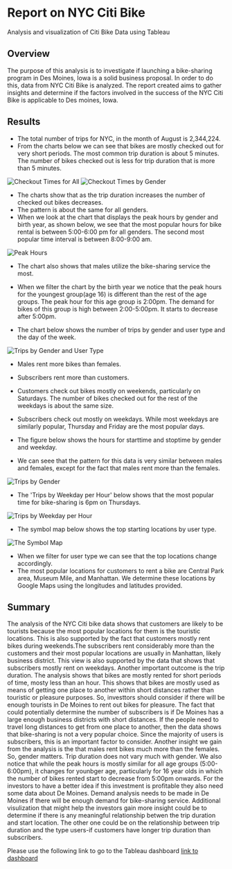 # Report on NYC Citi Bike
Analysis and visualization of Citi Bike Data using Tableau
## Overview 
The purpose of this analysis is to investigate if launching a bike-sharing program in Des Moines, Iowa is a solid business proposal. In order to do this, data from NYC Citi Bike is analyzed. The report created aims to gather insights and determine if the factors involved in the success of the NYC Citi Bike is applicable to Des moines, Iowa.

## Results
* The total number of trips for NYC, in the month of August is 2,344,224.
* From the charts below we can see that bikes are mostly checked out for very short periods. The most common trip duration is about 5 minutes. The number of bikes checked out is less for trip duration that is more than 5 minutes.

![Checkout Times for All](images/checkouttimesall.png)   ![Checkout Times by Gender](images/checkouttimesgender.png)

* The charts show that as the trip duration increases the number of checked out bikes decreases. 
* The pattern is about the same for all genders.
* When we look at the chart that displays the peak hours by gender and birth year, as shown below, we see that the most popular hours for bike rental is between 5:00-6:00 pm for all genders. The second most popular time interval is between 8:00-9:00 am.

![Peak Hours](images/peakhours.png) 

* The chart also shows that males utilize the bike-sharing service the most.
* When we filter the chart by the birth year we notice that the peak hours for the youngest group(age 16) is different than the rest of the age groups. The peak hour for this age group is 2:00pm. The demand for bikes of this group is high between 2:00-5:00pm. It starts to decrease after 5:00pm.

* The chart below shows the number of trips by gender and user type and the day of the week.

![Trips by Gender and User Type](images/tripsbygenderusertype.png) 

* Males rent more bikes than females.
* Subscribers rent more than customers.
* Customers check out bikes mostly on weekends, particularly on Saturdays. The number of bikes checked out for the rest of the weekdays is about the same size.
* Subscribers check out mostly on weekdays. While most weekdays are similarly popular, Thursday and Friday are the most popular days.

* The figure below shows the hours for starttime and stoptime by gender and weekday.
* We can seee that the pattern for this data is very similar between males and females, except for the fact that males rent more than the females.

![Trips by Gender](images/tripsbygender.png) 

* The 'Trips by Weekday per Hour' below shows that the most popular time for bike-sharing is 6pm on Thursdays.

![Trips by Weekday per Hour](images/tripsbyweekday.png) 


* The symbol map below shows the top starting locations by user type.

![The Symbol Map](images/symbolmap.png) 

* When we filter for user type we can see that the top locations change accordingly.
* The most popular locations for customers to rent a bike are Central Park area, Museum Mile, and Manhattan. We determine these locations by Google Maps using the longitudes and latitudes provided.

## Summary
The analysis of the NYC Citi bike data shows that customers are likely to be tourists because the most popular locations for them is the touristic locations. This is also supported by the fact that customers mostly rent bikes during weekends.The subscribers rent considerably more than the customers and their most popular locations are usually in Manhattan, likely business district. This view is also supported by the data that shows that subscribers mostly rent on weekdays. 
Another important outcome is the trip duration. The analysis shows that bikes are mostly rented for short periods of time, mosty less than an hour. This shows that bikes are mostly used as means of getting one place to another within short distances rather than touristic or pleasure purposes.
So, investtors should consider if there will be enough tourists in De Moines to rent out bikes for pleasure. The fact that could potentially determine the number of subscribers is if De Moines has a large enough business districts with short distances. If the people need to travel long distances to get from one place to another, then the data shows that bike-sharing is not a very popular choice. Since the majority of users is subscribers, this is an important factor to consider.
Another insight we gain from the analysis is the that males rent bikes much more than the females. So, gender matters. Trip duration does not vary much with gender. We also notice that while the peak hours is mostly similar for all age groups (5:00-6:00pm), it changes for younbger age, particularly for 16 year olds in which the number of bikes rented start to decrease from 5:00pm onwards. 
For the investors to have a better idea if this investment is profitable they also need some data about De Moines. Demand analysis needs to be made in De Moines if there will be enough demand for bike-sharing service. 
Additional visulization that might help the investors gain more insight could be to determine if there is any meaningful relationship betwen the trip duration and start location. The other one could be on the relationship between trip duration and the type users-if customers have longer trip duration than subscribers.


Please use the following link to go to the Tableau dashboard
[link to dashboard](https://public.tableau.com/views/NYCCitiBikeReport_16268457533070/NYCCitiBikeStory?:language=en-US&publish=yes&:display_count=n&:origin=viz_share_link)